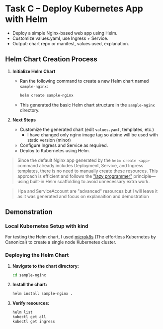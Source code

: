 # Task C – Deploy Kubernetes App with Helm

- Deploy a simple Nginx-based web app using Helm.
- Customize values.yaml, use Ingress + Service.
- Output: chart repo or manifest, values used, explanation.

## Helm Chart Creation Process

1. **Initialize Helm Chart**
	- Ran the following command to create a new Helm chart named `sample-nginx`:
	  ```bash
	  helm create sample-nginx
	  ```
	- This generated the basic Helm chart structure in the `sample-nginx` directory.

2. **Next Steps**
	- Customize the generated chart (edit `values.yaml`, templates, etc.)
        - I have changed only nginx image tag so alpine will be used with static version (minor)
	- Configure Ingress and Service as required.
	- Deploy to Kubernetes using Helm.

> Since the default Nginx app generated by the `helm create <app>` command already includes Deployment, Service, and Ingress templates, there is no need to manually create these resources. This approach is efficient and follows the ["lazy programmer"](https://en.wikipedia.org/wiki/Lazy_evaluation) principle—using built-in Helm scaffolding to avoid unnecessary extra work.

> Hpa and ServiceAccount are "advanced" resources 
> but I will leave it as it was generated and focus on explanaition and demostration

## Demonstration

### Local Kubernetes Setup with kind

For testing the Helm chart, I used [microk8s](https://microk8s.io/) (The effortless Kubernetes by Canonical) to create a single node Kubernetes cluster.

### Deploying the Helm Chart

1. **Navigate to the chart directory:**
    ```bash
    cd sample-nginx
    ```

2. **Install the chart:**
    ```bash
    helm install sample-nginx . 
    ```

3. **Verify resources:**
    ```bash
    helm list
    kubectl get all
    kubectl get ingress
    ```
